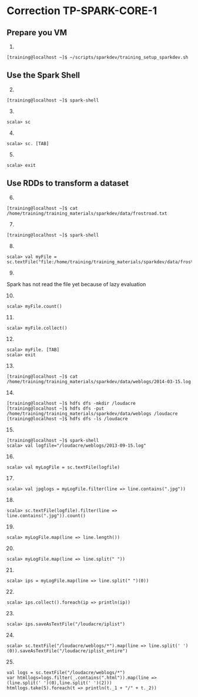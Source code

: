 # Correction TP-SPARK-CORE-1

## Prepare you VM

1.
```
[training@localhost ~]$ ~/scripts/sparkdev/training_setup_sparkdev.sh
```

## Use the Spark Shell

2.
```
[training@localhost ~]$ spark-shell
```

3.
```
scala> sc
```

4.
```
scala> sc. [TAB]
```

5.
```
scala> exit
```

## Use RDDs to transform a dataset

6.
```
[training@localhost ~]$ cat /home/training/training_materials/sparkdev/data/frostroad.txt
```

7.
```
[training@localhost ~]$ spark-shell
```

8.
```
scala> val myFile = sc.textFile("file:/home/training/training_materials/sparkdev/data/frostroad.txt")
```

9.
Spark has not read the file yet because of lazy evaluation

10.
```
scala> myFile.count()
```

11.
```
scala> myFile.collect()
```

12.
```
scala> myFile. [TAB]
scala> exit
```

13.
```
[training@localhost ~]$ cat /home/training/training_materials/sparkdev/data/weblogs/2014-03-15.log
```

14.
```
[training@localhost ~]$ hdfs dfs -mkdir /loudacre
[training@localhost ~]$ hdfs dfs -put /home/training/training_materials/sparkdev/data/weblogs /loudacre
[training@localhost ~]$ hdfs dfs -ls /loudacre
```

15.
```
[training@localhost ~]$ spark-shell
scala> val logfile="/loudacre/weblogs/2013-09-15.log"
```

16.
```
scala> val myLogFile = sc.textFile(logfile)
```

17.
```
scala> val jpglogs = myLogFile.filter(line => line.contains(".jpg"))
```

18.
```
scala> sc.textFile(logfile).filter(line => line.contains(".jpg")).count()
```

19.
```
scala> myLogFile.map(line => line.length())
```

20.
```
scala> myLogFile.map(line => line.split(" "))
```

21.
```
scala> ips = myLogFile.map(line => line.split(" ")(0))
```

22.
```
scala> ips.collect().foreach(ip => println(ip))
```

23.
```
scala> ips.saveAsTextFile("/loudacre/iplist")
```

24.
```
scala> sc.textFile("/loudacre/weblogs/*").map(line => line.split(' ')(0)).saveAsTextFile("/loudacre/iplist_entire")
```

25.
```
val logs = sc.textFile("/loudacre/weblogs/*")
var htmllogs=logs.filter(_.contains(".html")).map(line => (line.split(' ')(0),line.split(' ')(2)))
htmllogs.take(5).foreach(t => println(t._1 + "/" + t._2))
```
